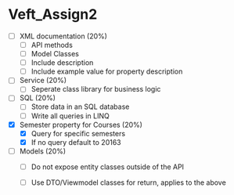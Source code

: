 # Veft_Assign2

- [ ] XML documentation (20%)
    - [ ] API methods
    - [ ] Model Classes
    - [ ] Include description
    - [ ] Include example value for property description
- [ ] Service (20%)
    - [ ] Seperate class library for business logic
- [ ] SQL (20%)
    - [ ] Store data in an SQL database
    - [ ] Write all queries in LINQ
- [x] Semester property for Courses (20%)
    - [x] Query for specific semesters
    - [x] If no query default to 20163
- [ ] Models (20%)
    - [ ] Do not expose entity classes outside of the API
    - [ ] Use DTO/Viewmodel classes for return, applies to the above

